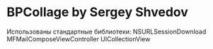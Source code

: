 BPCollage by Sergey Shvedov
=========

Использованы стандартные библиотеки:
NSURLSessionDownload
MFMailComposeViewController
UICollectionView

